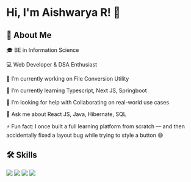 # Hi, I'm Aishwarya R! 👋

## 🚀 About Me

🎓 BE in Information Science

 💻 Web Developer & DSA Enthusiast 

 🔭 I’m currently working on File Conversion Utility

 🌱 I’m currently learning Typescript, Next JS, Springboot

 🤔 I’m looking for help with Collaborating on real-world use cases

 💬 Ask me about React JS, Java, Hibernate, SQL 

 ⚡ Fun fact: I once built a full learning platform from scratch — and then accidentally fixed a layout bug while trying to style a button 😅

## 🛠 Skills

  <img src="https://cdn.jsdelivr.net/gh/devicons/devicon@latest/icons/html5/html5-original-wordmark.svg" />
    
  <img src="https://cdn.jsdelivr.net/gh/devicons/devicon@latest/icons/css3/css3-original-wordmark.svg" />
    
  <img src="https://cdn.jsdelivr.net/gh/devicons/devicon@latest/icons/css3/css3-original-wordmark.svg" />
    
  <img src="https://cdn.jsdelivr.net/gh/devicons/devicon@latest/icons/react/react-original-wordmark.svg" />
          
          
          
          
